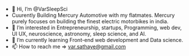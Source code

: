 - 👋 Hi, I’m @VarSleepSci
- Cuurently Building Mercury Automotive with my flatmates. Mercury purely focuses on building the finest electric motorbikes in india.
- 👀 I’m interested in Entrepreneurship, startups, Programming, web dev, UI UX, neuroscience, astronomy, sleep science, and AI.
- 🌱 I’m currently learning Front-end web development and Data science.
- 📫 How to reach me => var.sathaye@gmail.com

<!---
VarSleepSci/VarSleepSci is a ✨ special ✨ repository because its `README.md` (this file) appears on your GitHub profile.
You can click the Preview link to take a look at your changes.
--->

